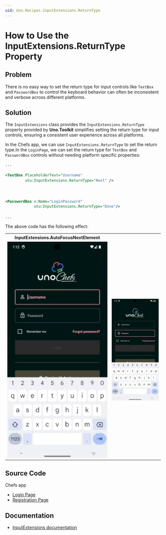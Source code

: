```yaml
---
uid: Uno.Recipes.InputExtensions.ReturnType
---
```


# How to Use the InputExtensions.ReturnType Property

## Problem

There is no easy way to set the return type for input controls like `TextBox` and `PasswordBox` to control the keyboard behavior can often be inconsistent and verbose across different platforms.

## Solution

The `InputExtensions` class provides the `InputExtensions.ReturnType` property provided by **Uno.Toolkit** simplifies setting the return type for input controls, ensuring a consistent user experience across all platforms.


In the Chefs app, we can use `InputExtensions.ReturnType` to set the return type.In the `LoginPage`, we can set the return type for `TextBox` and `PasswordBox` controls without needing platform specific properties:

```xml
...

<TextBox PlaceholderText="Username"
         utu:InputExtensions.ReturnType="Next" />



<PasswordBox x:Name="LoginPassword"
             utu:InputExtensions.ReturnType="Done"/>
             
...
```

The above code has the following effect:
<table>
  <tr>
    <th>InputExtensions.AutoFocusNextElement</th>
  </tr>
  <tr>
     <td><img src="../assets/inputextensions-returnType-2.png" width="400px" alt="InputExtensions.ReturnType='Done'"/></td>
   <td><img src="../assets/inputextensions-returnType-1.png" width="400px" alt="InputExtensions.ReturnType='Done'"/></td>
  </tr>
</table>

## Source Code

Chefs app

- [Login Page](https://github.com/unoplatform/uno.chefs/blob/57492ecaf328df3437fe42777f1c085e6fda8212/src/Chefs/Views/LoginPage.xaml)
- [Registration Page](https://github.com/unoplatform/uno.chefs/blob/57492ecaf328df3437fe42777f1c085e6fda8212/src/Chefs/Views/RegistrationPage.xaml)

## Documentation

- [InputExtensions documentation](xref:Toolkit.Helpers.InputExtensions)